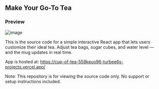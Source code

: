 ## Make Your Go-To Tea

### Preview

![image](https://github.com/user-attachments/assets/f2a227a8-3032-408c-8414-15b812f49c9a)


This is the source code for a simple interactive React app that lets users customize their ideal tea. Adjust tea bags, sugar cubes, and water level — and the mug updates in real time.


App is hosted at:
https://cup-of-tea-558keuo96-turbee6s-projects.vercel.app/

Note: This repository is for viewing the source code only. No support or setup instructions included.
